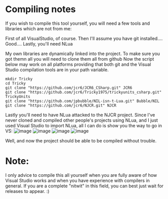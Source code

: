 # Compiling notes

If you wish to compile this tool yourself, you will need a few tools and libraries which are not from me:


First of all VisualStudio, of course.
Then I'll assume you have git installed.... Good....
Lastly, you'll need NLua


My own libraries are dynamically linked into the project. To make sure you got themn all you will need to clone them all from github
Now the script below may work on all platforms providing that both git and the Visual Studio compilation tools are in your path variable.

~~~shell
mkdir Tricky
cd Tricky
git clone "https://github.com/jcr6/JCR6_CSharp.git" JCR6
git clone "https://github.com/jcr6/Tricky1975/trickyunits_csharp.git" TrickyUnits
git clone "https://github.com/jpbubble/NIL-isn-t-Lua.git" Bubble/NIL
git clone "https://github.com/jcr6/NJCR.git" NJCR
~~~

Lastly you'll need to have NLua attacked to the NJCR project. Since I've never cloned and compiled other people's projects using NLua, and I just used Visual Studio to import NLua, all I can do is show you the way to go in VS:
![image](https://user-images.githubusercontent.com/11202073/61591124-e1189300-abc2-11e9-942b-e93c20316e20.png)
![image](https://user-images.githubusercontent.com/11202073/61591144-3785d180-abc3-11e9-902d-b1011d69a81f.png)
![image](https://user-images.githubusercontent.com/11202073/61591152-54baa000-abc3-11e9-976f-01e3b604f506.png)
![image](https://user-images.githubusercontent.com/11202073/61591161-71ef6e80-abc3-11e9-841d-45864dee87e0.png)

Well, and now the project should be able to be compiled without trouble.


# Note:

I only advice to compile this all yourself when you are fully aware of how Visual Studio works and when you have experience with compilers in general. If you are a complete "nitwit" in this field, you can best just wait for 
releases to appear. :)
